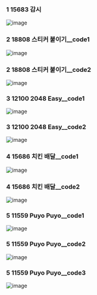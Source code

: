 <!--
https://github.com/audxo112/kotlin-algorithm/issues/11
-->
### 1 15683 감시
![image](https://user-images.githubusercontent.com/9216335/212612913-cee2ffc4-e843-47a9-b920-1db10ef34811.png)

### 2 18808 스티커 붙이기__code1
![image](https://user-images.githubusercontent.com/9216335/213045656-33d6064e-2051-4b27-8e80-23d58c4abe18.png)

### 2 18808 스티커 붙이기__code2
![image](https://user-images.githubusercontent.com/9216335/213045405-7abf0735-4f66-4faa-b292-fd3cf88e6fcb.png)

### 3 12100 2048 Easy__code1
![image](https://user-images.githubusercontent.com/9216335/213987995-a366b33a-5951-45ec-8e06-de6905ec1d05.png)

### 3 12100 2048 Easy__code2
![image](https://user-images.githubusercontent.com/9216335/213987910-4eb8c560-9e3d-4135-bac8-ede37ac32de7.png)

### 4 15686 치킨 배달__code1
![image](https://user-images.githubusercontent.com/9216335/214079392-d3cb9a01-45df-4811-aadd-50acab3afb86.png)

### 4 15686 치킨 배달__code2
![image](https://user-images.githubusercontent.com/9216335/214081776-fd362a85-da46-4281-ac97-740a8747f424.png)

### 5 11559 Puyo Puyo__code1
![image](https://user-images.githubusercontent.com/9216335/214507751-387a144a-b2f3-4395-9da3-40088c0f7af7.png)

### 5 11559 Puyo Puyo__code2
![image](https://user-images.githubusercontent.com/9216335/214507631-111b73b3-90d0-4db8-ac74-03a6a6697dcc.png)

### 5 11559 Puyo Puyo__code3
![image](https://user-images.githubusercontent.com/9216335/214507474-4543f399-870e-45ea-b084-a5eceaa843a5.png)